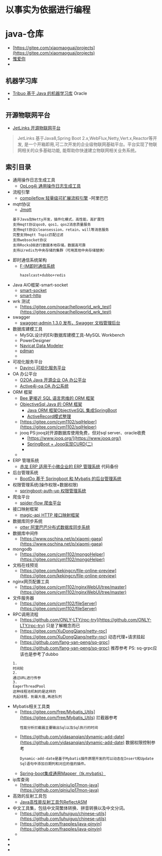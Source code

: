 # 以事实为依据进行编程
# java-仓库
- [https://gitee.com/xiaomaoguai/projects](https://gitee.com/xiaomaoguai/projects)
- [惟爱你](https://gitee.com/xiaomaoguai/projects)
- []()

## 机器学习库
- [Tribuo 基于 Java 的机器学习库](https://www.oschina.net/p/tribuo) Oracle
- []()

## 开源物联网平台
- [JetLinks 开源物联网平台](https://www.oschina.net/news/119055/jetlinks-1-5-release-released)
> JetLinks 基于Java8,Spring Boot 2.x,WebFlux,Netty,Vert.x,Reactor等开发, 是一个开箱即用,可二次开发的企业级物联网基础平台。平台实现了物联网相关的众多基础功能, 能帮助你快速建立物联网相关业务系统。


## 索引目录
- 通用操作日志生成工具
    - [OpLog4j 通用操作日志生成工具](https://www.oschina.net/p/oplog4j)
- 流程引擎
    - [compileflow 轻量级可扩展流程引擎](https://www.oschina.net/p/compileflow) -阿里巴巴
- mqtt协议
    - [Jmqtt](https://gitee.com/YanceSpring/jmqtt)
    ```
    基于Java及Netty开发，插件化模式，高性能，高扩展性
    支持mqtt协议qos0，qos1，qos2消息质量服务
    支持mqtt协议cleansession，retain，will等消息服务
    完整支持mqtt Topic匹配过滤
    支持websocket协议
    支持RocksDB进行数据本地存储，数据高可靠
    支持以redis为中央存储的集群（可用其他中央存储替换）
    ```
- 即时通信系统架构
    - [F-IM即时通信系统](https://gitee.com/YanceSpring/F-IM)
      ```
      hazelcast+dubbo+redis
      ```
- Java AIO框架-smart-socket
    - [smart-socket](https://gitee.com/smartboot/smart-socket)
    - [smart-http](https://gitee.com/smartboot/smart-http)
- wrk 测试
    - [https://gitee.com/noear/helloworld_wrk_test](https://gitee.com/noear/helloworld_wrk_test)
- swagger
    - [swagger-admin 1.3.0 发布，Swagger 文档管理后台](https://www.oschina.net/news/119049/swagger-admin-1-3-0-released)
- 数据库建模工具
    - MySQL设计的ER/数据库建模工具-MySQL Workbench 
    - PowerDesigner
    - [Navicat Data Modeler](https://www.navicat.com/en/products/navicat-data-modeler)
    - [pdman](https://gitee.com/robergroup/pdman)
    - 
- 可视化服务平台
    - [Davinci 可视化服务平台](https://www.oschina.net/p/davinci)
- OA 办公平台
    - [O2OA Java 开源企业 OA 办公平台](https://www.oschina.net/p/o2oa)
    - [Active4j-oa OA 办公系统](https://www.oschina.net/p/active4j-oa)
- ORM 框架
    - [Bee 更接近 SQL 语言思维的 ORM 框架](https://www.oschina.net/p/Bee)
    - [ObjectiveSql Java 的 ORM 框架](https://www.oschina.net/p/objectivesql)
        - [Java ORM 框架ObjectiveSQL 集成SpringBoot](https://my.oschina.net/u/4657953/blog/4661582)
        - [ActiveRecord模式整理](https://developer.aliyun.com/article/329742)
    - [https://gitee.com/cym1102/sqlHelper](https://gitee.com/cym1102/sqlHelper)
    - jooq
        PS:jooq对开源数据库使用免费，但对sql server、oracle收费
        - [https://www.jooq.org/](https://www.jooq.org/)
        - [SpringBoot + Jooq实现CURD(二)](https://blog.csdn.net/qq_39940674/article/details/93383177)
        - []()
    - 
- ERP 管理系统
    - [赤龙 ERP 适用于小微企业的 ERP 管理系统](https://www.oschina.net/p/redragon-erp) 代码备份
- 后台管理系统
    - [BootDo 基于 Springboot 和 Mybatis 的后台管理系统](https://www.oschina.net/p/bootdo)
- 权限管理系统(操作权限+数据权限)
    - [springboot-auth-up 权限管理系统](https://www.oschina.net/p/springboot-auth-up)
- 爬虫平台
    - [spider-flow 爬虫平台](https://www.oschina.net/p/spider-flow)
- 接口映射框架
    - [magic-api HTTP 接口映射框架](https://www.oschina.net/p/magic-api)
- 数据库同步系统
    - [otter 阿里巴巴分布式数据库同步系统](https://www.oschina.net/p/otter)
- 数据库中间件
    - [https://www.oschina.net/p/xiaomi-gaea](https://www.oschina.net/p/xiaomi-gaea)
- mongodb
    - [https://gitee.com/cym1102/mongoHelper](https://gitee.com/cym1102/mongoHelper)
- 文档在线预览
    - [https://gitee.com/kekingcn/file-online-preview](https://gitee.com/kekingcn/file-online-preview)
- nginx网页配置工具
    - [https://gitee.com/cym1102/nginxWebUI/tree/master](https://gitee.com/cym1102/nginxWebUI/tree/master)
- 文件服务器
    - [https://gitee.com/cym1102/fileServer](https://gitee.com/cym1102/fileServer)
- RPC调用流程
    - [https://github.com/ONLY-LTY/rpc-try](https://github.com/ONLY-LTY/rpc-try) 只是了解概念而已
    - [https://gitee.com/XuDongQiang/netty-rpc](https://gitee.com/XuDongQiang/netty-rpc) 动态代理+请求挂起
    - [https://github.com/fang-yan-peng/sq-grpc](https://github.com/fang-yan-peng/sq-grpc) 推荐参考
    PS: sq-grpc应该也是参考了dubbo
    ```
    1.
    时间轮
    2.
    通过URL进行传参
    3.
    EagerThreadPool
    这种线程池机制的是这样的
    先起线程，到最大值,再进队列
    ```
- Mybatis相关工具类
    - [https://gitee.com/free/Mybatis_Utils](https://gitee.com/free/Mybatis_Utils) 拦截器参考
      ```
      性能分析拦截器主要输出Sql以及Sql执行的时间
      ```
    - [https://github.com/yidasanqian/dynamic-add-date](https://github.com/yidasanqian/dynamic-add-date) 数据权限控制参考
       ```
      Dynamic-add-date是基于Mybatis插件原理开发的可以动态在Insert和Update Sql语句中添加日期列和对应的值的插件。
      ```
    - [Spring-boot集成通用Mapper（tk.mybatis）](https://www.jianshu.com/p/aae31a9becad)
- ip库查询
    - [https://github.com/qiniu/ip17mon-java](https://github.com/qiniu/ip17mon-java)
- 高效的反射工具包
    - [Java高性能反射工具包ReflectASM](https://www.cnblogs.com/juetoushan/p/7724793.html)
- 中文工具集，包括中文简繁体转换、拼音转换以及中文分词。
    - [https://github.com/luhuiguo/chinese-utils](https://github.com/luhuiguo/chinese-utils)
    - [https://github.com/frapples/java-pinyin](https://github.com/frapples/java-pinyin)
    - []()
- 
- 
- 
